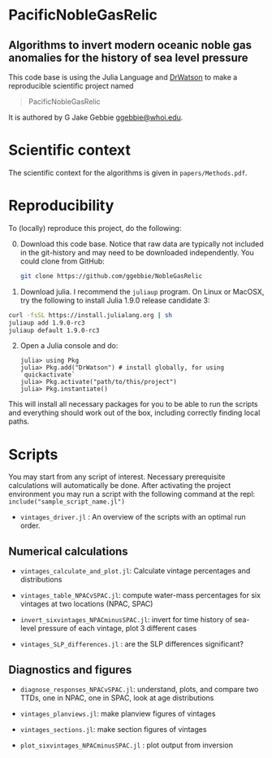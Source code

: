 # PacificNobleGasRelic

## Algorithms to invert modern oceanic noble gas anomalies for the history of sea level pressure

This code base is using the Julia Language and [DrWatson](https://juliadynamics.github.io/DrWatson.jl/stable/)
to make a reproducible scientific project named
> PacificNobleGasRelic

It is authored by G Jake Gebbie <ggebbie@whoi.edu>.

# Scientific context

The scientific context for the algorithms is given in `papers/Methods.pdf`. 

# Reproducibility

To (locally) reproduce this project, do the following:

0. Download this code base. Notice that raw data are typically not included in the
   git-history and may need to be downloaded independently. You could clone from GitHub:
   ```sh
   git clone https://github.com/ggebbie/NobleGasRelic
   ```

1. Download julia. I recommend the `juliaup` program. On Linux or MacOSX, try the following to install Julia 1.9.0 release candidate 3:
```sh
curl -fsSL https://install.julialang.org | sh
juliaup add 1.9.0-rc3
juliaup default 1.9.0-rc3
```

2. Open a Julia console and do:
   ```
   julia> using Pkg
   julia> Pkg.add("DrWatson") # install globally, for using `quickactivate`
   julia> Pkg.activate("path/to/this/project")
   julia> Pkg.instantiate()
   ```

This will install all necessary packages for you to be able to run the scripts and
everything should work out of the box, including correctly finding local paths.

# Scripts

You may start from any script of interest. Necessary prerequisite calculations will automatically be done. After activating the project environment you may run a script with the following command at the repl: `include("sample_script_name.jl")`

- `vintages_driver.jl` : An overview of the scripts with an optimal run order.

## Numerical calculations

- `vintages_calculate_and_plot.jl`: Calculate vintage percentages and distributions

- `vintages_table_NPACvSPAC.jl`: compute water-mass percentages for six vintages at two locations (NPAC, SPAC)

- `invert_sixvintages_NPACminusSPAC.jl`: invert for time history of sea-level pressure of each vintage, plot 3 different cases

- `vintages_SLP_differences.jl` : are the SLP differences significant?

## Diagnostics and figures

- `diagnose_responses_NPACvSPAC.jl`: understand, plots, and compare two TTDs, one in NPAC, one in SPAC, look at age distributions

- `vintages_planviews.jl`: make planview figures of vintages

- `vintages_sections.jl`: make section figures of vintages

- `plot_sixvintages_NPACminusSPAC.jl` : plot output from inversion

